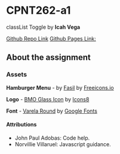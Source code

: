 # CPNT262-a1
classList Toggle by **Icah Vega**

[Github Repo Link](https://github.com/Icahpv/cpnt262-a1.git)
[Github Pages Link:](https://icahpv.github.io/cpnt262-a1/) 

## About the assignment



### Assets

**Hamburger Menu** - by [Fasil](https://freeicons.io/profile/722) by [Freeicons.io](https://freeicons.io/)

**Logo** - [BMO Glass Icon](https://icons8.com/icon/hOrSXhBz2aOQ/bmo) by [Icons8](https://icons8.com/)

**Font** - [Varela Round](https://fonts.google.com/specimen/Varela+Round?query=varela) by [Google Fonts](https://fonts.google.com/)


#### Attributions

- John Paul Adobas: Code help.
- Norvillie Villaruel: Javascript guidance.
